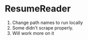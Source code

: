 # ResumeReader
1. Change path names to run locally
2. Some didn't scrape properly.
3. Will work more on it 
